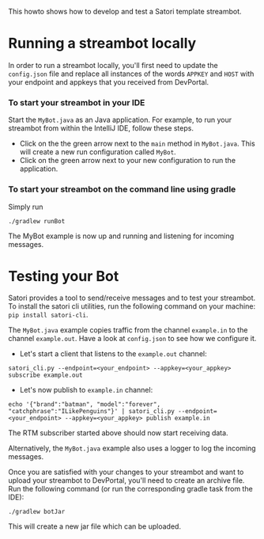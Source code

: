 This howto shows how to develop and test a Satori template streambot.

# Running a streambot locally

In order to run a streambot locally, you'll first need to update the `config.json` file and replace all instances of the words `APPKEY` and `HOST` 
with your endpoint and appkeys that you received from DevPortal.

### To start your streambot in your IDE
Start the `MyBot.java` as an Java application.  For example, to run your streambot from within the IntelliJ IDE,
follow these steps.

* Click on the the green arrow next to the `main` method in `MyBot.java`. This will create a new run configuration called `MyBot`.  
* Click on the green arrow next to your new configuration to run the application.

### To start your streambot on the command line using gradle
Simply run
```
./gradlew runBot
```
 
The MyBot example is now up and running and listening for incoming messages.  

# Testing your Bot
Satori provides a tool to send/receive messages and to test your streambot. To install the satori cli utilities,
run the following command on your machine: `pip install satori-cli`.

The `MyBot.java` example copies traffic from the channel `example.in` to the channel `example.out`. Have a look at `config.json` to see how we configure it.

* Let's start a client that listens to the `example.out` channel:
```
satori_cli.py --endpoint=<your_endpoint> --appkey=<your_appkey> subscribe example.out
```

* Let's now publish to `example.in` channel:
```
echo '{"brand":"batman", "model":"forever", "catchphrase":"ILikePenguins"}' | satori_cli.py --endpoint=<your_endpoint> --appkey=<your_appkey> publish example.in
```

The RTM subscriber started above should now start receiving data.

Alternatively, the `MyBot.java` example also uses a logger to log the incoming messages.

Once you are satisfied with your changes to your streambot and want to upload your streambot to DevPortal, 
you'll need to create an archive file.  Run the following command (or run the corresponding gradle task from the IDE):
```
./gradlew botJar
```
This will create a new jar file which can be uploaded.
